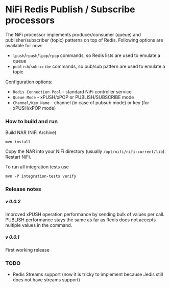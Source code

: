 NiFi Redis Publish / Subscribe processors
=====

The NiFi processor implements producer/consumer (queue) and publisher/subscriber (topic) patterns on top of Redis. Following options are available for now:

- `lpush`/`rpush`/`lpop`/`rpop` commands, so Redis lists are used to emulate a queue
- `publish`/`subscribe` commands, so pub/sub pattern are used to emulate a topic

Configuration options:
- `Redis Connection Pool` - standard NiFi controller service
- `Queue Mode` - xPUSH/xPOP or PUBLISH/SUBSCRIBE mode
- `Channel/Key Name` - channel (in case of pubsub mode) or key (for xPUSH/xPOP mode)

### How to build and run
Build NAR (NiFi Archive)
```
mvn install
```
Copy the NAR into your NiFi directory (usually `/opt/nifi/nifi-current/lib`). \
Restart NiFi.

To run all integration tests use
```
mvn -P integration-tests verify
```

### Release notes
##### v 0.0.2
Improved xPUSH operation performance by sending bulk of values per call. \
PUBLISH performance stays the same as far as Redis does not accepts nultiple values in the command.
##### v 0.0.1
First working release

### TODO
- Redis Streams support (now it is tricky to implement because Jedis still does not have streams support)

